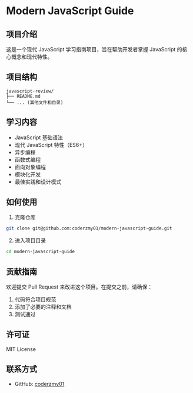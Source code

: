 # Modern JavaScript Guide

## 项目介绍

这是一个现代 JavaScript 学习指南项目，旨在帮助开发者掌握 JavaScript 的核心概念和现代特性。

## 项目结构

```
javascript-review/
├── README.md
└── ... (其他文件和目录)
```

## 学习内容

- JavaScript 基础语法
- 现代 JavaScript 特性（ES6+）
- 异步编程
- 函数式编程
- 面向对象编程
- 模块化开发
- 最佳实践和设计模式

## 如何使用

1. 克隆仓库

```bash
git clone git@github.com:coderzmy01/modern-javascript-guide.git
```

2. 进入项目目录

```bash
cd modern-javascript-guide
```

## 贡献指南

欢迎提交 Pull Request 来改进这个项目。在提交之前，请确保：

1. 代码符合项目规范
2. 添加了必要的注释和文档
3. 测试通过

## 许可证

MIT License

## 联系方式

- GitHub: [coderzmy01](https://github.com/coderzmy01)
